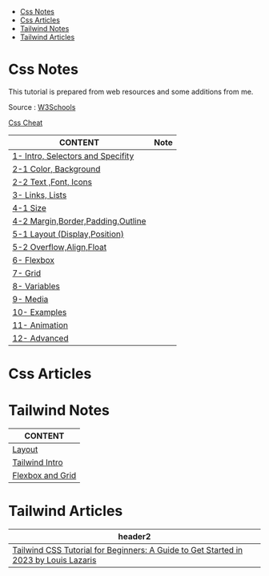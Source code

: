 
- [Css Notes](#css-notes)
- [Css Articles](#css-articles)
- [Tailwind Notes](#tailwind-notes)
- [Tailwind Articles](#tailwind-articles)

# Css Notes

This tutorial is prepared from web resources and some additions from me.

Source : [W3Schools]()

[Css Cheat](./css-cheat.md)

CONTENT | Note |
--- | --- |
[1- Intro, Selectors and Specifity](./css-notes-01-Intro-Selector.md) |
[2-1 Color, Background](./css-notes-02-1-Color.md) |
[2-2 Text ,Font, Icons](./css-notes-02-2-Text.md) |
[3- Links, Lists ](./css-notes-03-Links-Lists.md) |
[4-1 Size](./css-notes-04-01-size.md) |
[4-2 Margin,Border,Padding,Outline](./css-notes-04-02-borders.md) |
[5-1 Layout (Display,Position)](./css-notes-05-01-Layout.md) |
[5-2 Overflow,Align,Float](./css-notes-05-02-overflow.md) |
[6- Flexbox](./css-notes-06-Flexbox.md) |
[7- Grid](./css-notes-07-Grid.md) |
[8- Variables](./css-notes-08-Variables.md) |
[9- Media](./css-notes-09-media.md) |
[10- Examples](./css-notes-10-Examples.md) |
[11- Animation](./css-notes-11-Animation.md) |
[12- Advanced](./css-notes-12-Advanced.md) |

# Css Articles


# Tailwind Notes

CONTENT |
--- |
[Layout](./tw-layout.md) |
[Tailwind Intro](./tw-notes.md) |
[Flexbox and Grid](./tw-flexbox.md) |


# Tailwind Articles

header2 |
--- |
[Tailwind CSS Tutorial for Beginners: A Guide to Get Started in 2023 by Louis Lazaris](./arts/tailwind-article1.md) |
